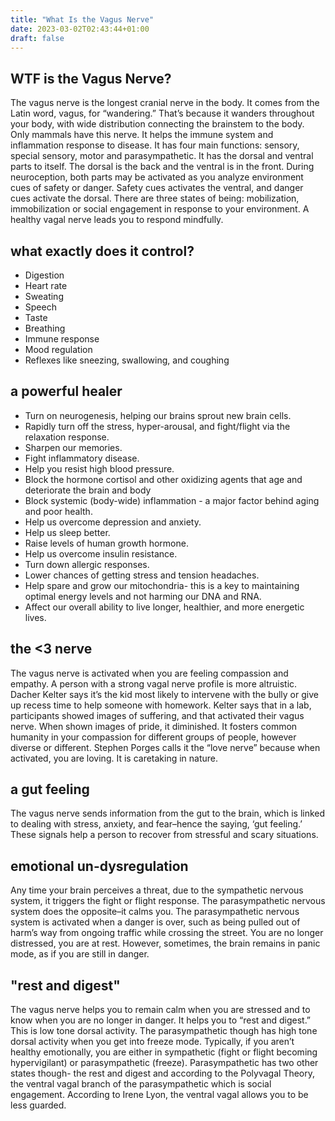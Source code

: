 ```yaml
---
title: "What Is the Vagus Nerve"
date: 2023-03-02T02:43:44+01:00
draft: false
---
```


## WTF is the Vagus Nerve?
The vagus nerve is the longest cranial nerve in the body. It comes from the Latin word, vagus, for “wandering.” That’s because it wanders throughout your body, with wide distribution connecting the brainstem to the body. Only mammals have this nerve. It helps the immune system and inflammation response to disease. It has four main functions: sensory, special sensory, motor and parasympathetic. It has the dorsal and ventral parts to itself. The dorsal is the back and the ventral is in the front. During neuroception, both parts may be activated as you analyze environment cues of safety or danger. Safety cues activates the ventral, and danger cues activate the dorsal. There are three states of being: mobilization, immobilization or social engagement in response to your environment. A healthy vagal nerve leads you to respond mindfully.

## what exactly does it control?

+ Digestion
+ Heart rate 
+ Sweating
+ Speech
+ Taste
+ Breathing
+ Immune response
+ Mood regulation
+ Reflexes like sneezing, swallowing, and coughing

## a powerful healer
+ Turn on neurogenesis, helping our brains sprout new brain cells.
+ Rapidly turn off the stress, hyper-arousal, and fight/flight via the relaxation response.
+ Sharpen our memories.
+ Fight inflammatory disease.
+ Help you resist high blood pressure.
+ Block the hormone cortisol and other oxidizing agents that age and deteriorate the brain
   and body
+ Block systemic (body-wide) inflammation - a major factor behind aging and poor health.
+ Help us overcome depression and anxiety.
+ Help us sleep better.
+ Raise levels of human growth hormone.
+ Help us overcome insulin resistance.
+ Turn down allergic responses.
+ Lower chances of getting stress and tension headaches.
+ Help spare and grow our mitochondria- this is a key to maintaining optimal energy levels and
   not harming our DNA and RNA.
+ Affect our overall ability to live longer, healthier, and more energetic lives. 

## the <3 nerve

The vagus nerve is activated when you are feeling compassion and empathy. A person with a strong vagal nerve profile is more altruistic. Dacher Kelter says it’s the kid most likely to intervene with the bully or give up recess time to help someone with homework. Kelter says that in a lab, participants showed images of suffering, and that activated their vagus nerve. When shown images of pride, it diminished. It fosters common humanity in your compassion for different groups of people, however diverse or different. Stephen Porges calls it the “love nerve” because when activated, you are loving. It is caretaking in nature.

## a gut feeling

The vagus nerve sends information from the gut to the brain, which is linked to dealing with stress, anxiety, and fear–hence the saying, ‘gut feeling.’ These signals help a person to recover from stressful and scary situations.

## emotional un-dysregulation

Any time your brain perceives a threat, due to the sympathetic nervous system, it triggers the fight or flight response. The parasympathetic nervous system does the opposite–it calms you. The parasympathetic nervous system is activated when a danger is over, such as being pulled out of harm’s way from ongoing traffic while crossing the street. You are no longer distressed, you are at rest. However, sometimes, the brain remains in panic mode, as if you are still in danger.

## "rest and digest"

The vagus nerve helps you to remain calm when you are stressed and to know when you are no longer in danger. It helps you to “rest and digest.” This is low tone dorsal activity. The parasympathetic though has high tone dorsal activity when you get into freeze mode. Typically, if you aren’t healthy emotionally, you are either in sympathetic (fight or flight becoming hypervigilant) or parasympathetic (freeze). Parasympathetic has two other states though- the rest and digest and according to the Polyvagal Theory, the ventral vagal branch of the parasympathetic which is social engagement. According to Irene Lyon, the ventral vagal allows you to be less guarded. 